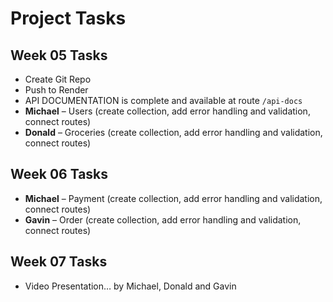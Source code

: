 # Project Tasks

## Week 05 Tasks
- Create Git Repo
- Push to Render
- API DOCUMENTATION is complete and available at route `/api-docs`
- **Michael** – Users (create collection, add error handling and validation, connect routes)
- **Donald** – Groceries (create collection, add error handling and validation, connect routes)

## Week 06 Tasks
- **Michael** – Payment (create collection, add error handling and validation, connect routes)
- **Gavin** – Order (create collection, add error handling and validation, connect routes)

## Week 07 Tasks
- Video Presentation… by Michael, Donald and Gavin
